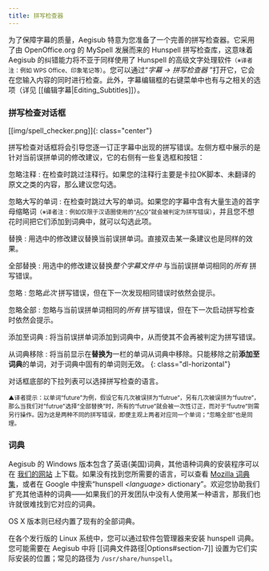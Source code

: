 ```yaml
---
title: 拼写检查器
---
```


为了保障字幕的质量，Aegisub 特意为您准备了一个完善的拼写检查器。它采用了由 OpenOffice.org 的 MySpell 发展而来的 Hunspell 拼写检查库，这意味着 Aegisub 的纠错能力将不亚于同样使用了 Hunspell 的高级文字处理软件<small>（※译者注：例如 WPS Office、印象笔记等）</small>。您可以通过“*字幕 -> 拼写检查器* ”打开它，它会在您输入内容的同时进行检查。此外，字幕编辑框的右键菜单中也有与之相关的选项（详见 [[编辑字幕|Editing_Subtitles]]）。

### 拼写检查对话框 ###
[[img/spell_checker.png]]{: class="center"}

拼写检查对话框将会引导您逐一订正字幕中出现的拼写错误。左侧方框中展示的是针对当前误拼单词的修改建议，它的右侧有一些复选框和按钮：

忽略注释
: 在检查时跳过注释行。如果您的注释行主要是卡拉OK脚本、未翻译的原文之类的内容，那么建议您勾选。

忽略大写的单词
: 在检查时跳过大写的单词。如果您的字幕中含有大量生造的首字母缩略词<small>（※译者注：例如仅限于汉语圈使用的“<abbr title="Anime, Comics and Games">ACG</abbr>”就会被判定为拼写错误）</small>，并且您不想花时间把它们添加到词典中，就可以勾选此项。

替换
: 用选中的修改建议替换当前误拼单词。直接双击某一条建议也是同样的效果。

全部替换
: 用选中的修改建议替换*整个字幕文件中* 与当前误拼单词相同的*所有* 拼写错误。

忽略
: 忽略*此次* 拼写错误，但在下一次发现相同错误时依然会提示。

忽略全部
: 忽略与当前误拼单词相同的*所有* 拼写错误，但在下一次启动拼写检查时依然会提示。

添加至词典
: 将当前误拼单词添加到词典中，从而使其不会再被判定为拼写错误。

从词典移除
: 将当前显示在**替换为**一栏的单词从词典中移除。只能移除之前**添加至词典**的单词，对于词典中固有的单词则无效。
{: class="dl-horizontal"}

对话框底部的下拉列表可以选择拼写检查的语言。

<small>▲译者提示：以单词“future”为例，假设它有几次被误拼为“futrue”，另有几次被误拼为“fuutre”，那么当我们对"futrue"选择“全部替换”时，所有的“futrue”就会被一次性订正，而对于“fuutre”则需另行操作。因为这是两种不同的拼写错误，即便主观上两者对应同一个单词；“忽略全部”也是同理。</small>

### 词典 ###
Aegisub 的 Windows 版本包含了英语(美国)词典，其他语种词典的安装程序可以在 [我们的网站](https://aegi.vmoe.info/downloads/#dictionaries) 上下载。如果没有找到您所需要的语言，可以查看 [Mozilla 词典集](https://wiki.mozilla.org/L10n:Dictionaries)，或者在 Google 中搜索“hunspell <i>&lt;language&gt;</i> dictionary”。欢迎您协助我们扩充其他语种的词典——如果我们的开发团队中没有人使用某一种语言，那我们也许就很难找到它对应的词典。

OS X 版本则已经内置了现有的全部词典。

在各个发行版的 Linux 系统中，您可以通过软件包管理器来安装 hunspell 词典。您可能需要在 Aegisub 中将 [[词典文件路径|Options#section-7]] 设置为它们实际安装的位置；常见的路径为 `/usr/share/hunspell`。
